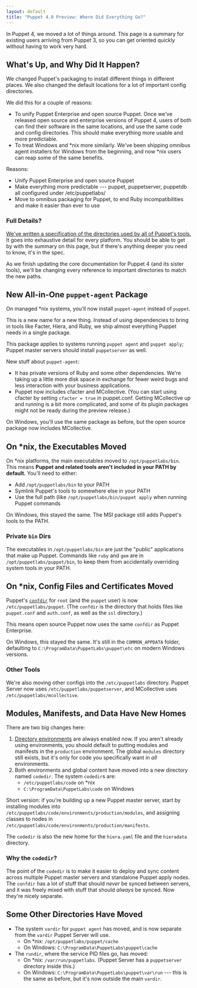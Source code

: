 ```yaml
---
layout: default
title: "Puppet 4.0 Preview: Where Did Everything Go?"
---
```



[confdir]: /puppet/latest/reference/dirs_confdir.html
[directory environments]: /puppet/latest/reference/environments.html
[spec]: https://github.com/puppetlabs/puppet-specifications/blob/master/file_paths.md

In Puppet 4, we moved a lot of things around. This page is a summary for existing users arriving from Puppet 3, so you can get oriented quickly without having to work very hard.

What's Up, and Why Did It Happen?
-----

We changed Puppet's packaging to install different things in different places. We also changed the default locations for a lot of important config directories.

We did this for a couple of reasons:

* To unify Puppet Enterprise and open source Puppet. Once we've released open source and enterprise versions of Puppet 4, users of both can find their software in the same locations, and use the same code and config directories. This should make everything more usable and more predictable.
* To treat Windows and \*nix more similarly. We've been shipping omnibus agent installers for Windows from the beginning, and now \*nix users can reap some of the same benefits.

Reasons:

- Unify Puppet Enterprise and open source Puppet
- Make everything more predictable --- puppet, puppetserver, puppetdb all configured under /etc/puppetlabs/
- Move to omnibus packaging for Puppet, to end Ruby incompatibilities and make it easier than ever to use

### Full Details?

[We've written a specification of the directories used by all of Puppet's tools.][spec] It goes into exhaustive detail for every platform. You should be able to get by with the summary on this page, but if there's anything deeper you need to know, it's in the spec.

As we finish updating the core documentation for Puppet 4 (and its sister tools), we'll be changing every reference to important directories to match the new paths.


New All-in-One `puppet-agent` Package
-----

On managed \*nix systems, you'll now install `puppet-agent` instead of `puppet`.

This is a new name for a new thing. Instead of using dependencies to bring in tools like Facter, Hiera, and Ruby, we ship almost everything Puppet needs in a single package.

This package applies to systems running `puppet agent` and `puppet apply`; Puppet master servers should install `puppetserver` as well.

New stuff about `puppet-agent`:

* It has private versions of Ruby and some other dependencies. We're taking up a little more disk space in exchange for fewer weird bugs and less interaction with your business applications.
* Puppet now includes cfacter and MCollective. (You can start using cfacter by setting `cfacter = true` in puppet.conf. Getting MCollective up and running is a bit more complicated, and some of its plugin packages might not be ready during the preview release.)

On Windows, you'll use the same package as before, but the open source package now includes MCollective.

On \*nix, the Executables Moved
-----

On \*nix platforms, the main executables moved to `/opt/puppetlabs/bin`. This means **Puppet and related tools aren't included in your PATH by default.** You'll need to either:

* Add `/opt/puppetlabs/bin` to your PATH
* Symlink Puppet's tools to somewhere else in your PATH
* Use the full path (like `/opt/puppetlabs/bin/puppet apply` when running Puppet commands

On Windows, this stayed the same. The MSI package still adds Puppet's tools to the PATH.

### Private `bin` Dirs

The executables in `/opt/puppetlabs/bin` are just the "public" applications that make up Puppet. Commands like `ruby` and `gem` are in `/opt/puppetlabs/puppet/bin`, to keep them from accidentally overriding system tools in your PATH.

On \*nix, Config Files and Certificates Moved
-----

Puppet's [`confdir`][confdir] for `root` (and the `puppet` user) is now `/etc/puppetlabs/puppet`. (The `confdir` is the directory that holds files like `puppet.conf` and `auth.conf`, as well as the `ssl` directory.)

This means open source Puppet now uses the same `confdir` as Puppet Enterprise.

On Windows, this stayed the same. It's still in the `COMMON_APPDATA` folder, defaulting to `C:\ProgramData\PuppetLabs\puppet\etc` on modern Windows versions.

### Other Tools

We're also moving other configs into the `/etc/puppetlabs` directory. Puppet Server now uses `/etc/puppetlabs/puppetserver`, and MCollective uses `/etc/puppetlabs/mcollective`.


Modules, Manifests, and Data Have New Homes
-----

There are two big changes here:

1. [Directory environments][] are always enabled now. If you aren't already using environments, you should default to putting modules and manifests in the `production` environment. The global `modules` directory still exists, but it's only for code you specifically want in _all_ environments.
2. Both environments and global content have moved into a new directory named `codedir`. The system `codedir`s are:
    * `/etc/puppetlabs/code` on \*nix
    * `C:\ProgramData\PuppetLabs\code` on Windows

Short version: if you're building up a new Puppet master server, start by installing modules into `/etc/puppetlabs/code/environments/production/modules`, and assigning classes to nodes in `/etc/puppetlabs/code/environments/production/manifests`.

The `codedir` is also the new home for the `hiera.yaml` file and the `hieradata` directory.

### Why the `codedir`?

The point of the `codedir` is to make it easier to deploy and sync content across multiple Puppet master servers and standalone Puppet apply nodes. The `confdir` has a lot of stuff that should _never_ be synced between servers, and it was freely mixed with stuff that should _always_ be synced. Now they're nicely separate.

Some Other Directories Have Moved
-----

* The system `vardir` for `puppet agent` has moved, and is now separate from the `vardir` Puppet Server will use.
    * On \*nix: `/opt/puppetlabs/puppet/cache`
    * On Windows: `C:\ProgramData\PuppetLabs\puppet\cache`
* The `rundir`, where the service PID files go, has moved:
    * On \*nix: `/var/run/puppetlabs`. (Puppet Server has a `puppetserver` directory inside this.)
    * On Windows: `C:\ProgramData\PuppetLabs\puppet\var\run` --- this is the same as before, but it's now outside the main `vardir`.


